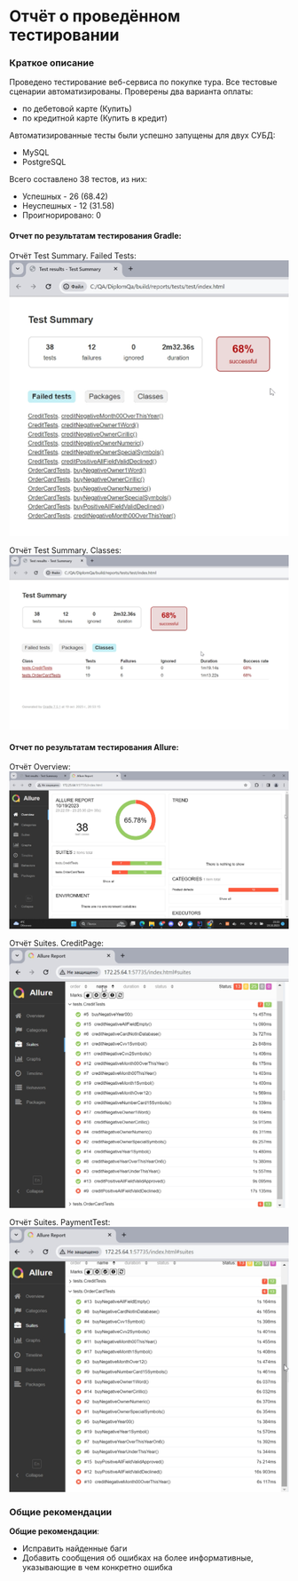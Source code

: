 # Отчёт о проведённом тестировании
### Краткое описание
Проведено тестирование веб-сервиса по покупке тура. Все тестовые сценарии автоматизированы. Проверены два варианта оплаты:
- по дебетовой карте (Купить)
- по кредитной карте (Купить в кредит)

Автоматизированные тесты были успешно запущены для двух СУБД:
- MySQL
- PostgreSQL

Всего составлено 38 тестов, из них:
- Успешных - 26 (68.42)
- Неуспешных - 12 (31.58)
- Проигнорировано: 0

#### Отчет по результатам тестирования Gradle:

Отчёт Test Summary. Failed Tests:
![GradlewFailTests.jpg](GradlewFailTests.jpg)

Отчёт Test Summary. Classes:
![Gradlew.jpg](Gradlew.jpg)

#### Отчет по результатам тестирования Allure:
Отчёт Overview:
![AllureReport.jpg](AllureReport.jpg)

Отчёт Suites. CreditPage:
![AllureCreditTests.jpg](AllureCreditTests.jpg)

Отчёт Suites. PaymentTest:
![OrderCardTests.jpg](OrderCardTests.jpg)

### Общие рекомендации

**Общие рекомендации**:
* Исправить найденные баги
* Добавить сообщения об ошибках на более информативные, указывающие в чем конкретно ошибка